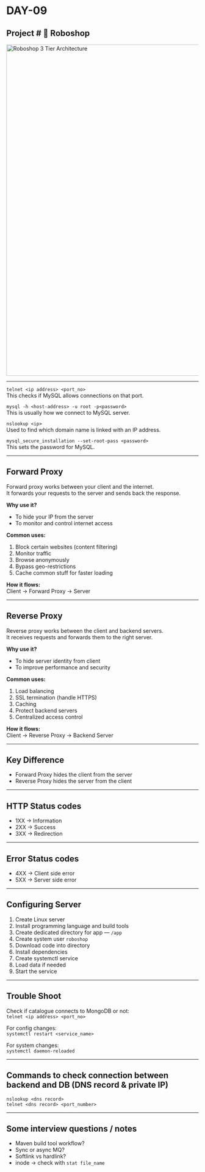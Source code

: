 # DAY-09

## Project # 🤖 Roboshop
<img width="869" alt="Roboshop 3 Tier Architecture" src="https://github.com/user-attachments/assets/30519dc2-822f-4d0d-ae77-642dcf834040" />

---

`telnet <ip address> <port_no>`  
This checks if MySQL allows connections on that port.

`mysql -h <host-address> -u root -p<password>`  
This is usually how we connect to MySQL server.

`nslookup <ip>`  
Used to find which domain name is linked with an IP address.

`mysql_secure_installation --set-root-pass <password>`  
This sets the password for MySQL.

---

## Forward Proxy

Forward proxy works between your client and the internet.  
It forwards your requests to the server and sends back the response.

**Why use it?**  
- To hide your IP from the server  
- To monitor and control internet access  

**Common uses:**  
1. Block certain websites (content filtering)  
2. Monitor traffic  
3. Browse anonymously  
4. Bypass geo-restrictions  
5. Cache common stuff for faster loading  

**How it flows:**  
Client → Forward Proxy → Server

---

## Reverse Proxy

Reverse proxy works between the client and backend servers.  
It receives requests and forwards them to the right server.

**Why use it?**  
- To hide server identity from client  
- To improve performance and security  

**Common uses:**  
1. Load balancing  
2. SSL termination (handle HTTPS)  
3. Caching  
4. Protect backend servers  
5. Centralized access control  

**How it flows:**  
Client → Reverse Proxy → Backend Server

---

## Key Difference

- Forward Proxy hides the client from the server  
- Reverse Proxy hides the server from the client  

---

## HTTP Status codes

- 1XX → Information  
- 2XX → Success  
- 3XX → Redirection  

---

## Error Status codes

- 4XX → Client side error  
- 5XX → Server side error  

---

## Configuring Server

1. Create Linux server  
2. Install programming language and build tools  
3. Create dedicated directory for app — `/app`  
4. Create system user `roboshop`  
5. Download code into directory  
6. Install dependencies  
7. Create systemctl service  
8. Load data if needed  
9. Start the service  

---

## Trouble Shoot

Check if catalogue connects to MongoDB or not:  
`telnet <ip address> <port_no>`

For config changes:  
`systemctl restart <service_name>`

For system changes:  
`systemctl daemon-reloaded`

---

## Commands to check connection between backend and DB (DNS record & private IP)

`nslookup <dns record>`  
`telnet <dns record> <port_number>`

---

## Some interview questions / notes

- Maven build tool workflow?  
- Sync or async MQ?  
- Softlink vs hardlink?  
- inode → check with `stat file_name`

